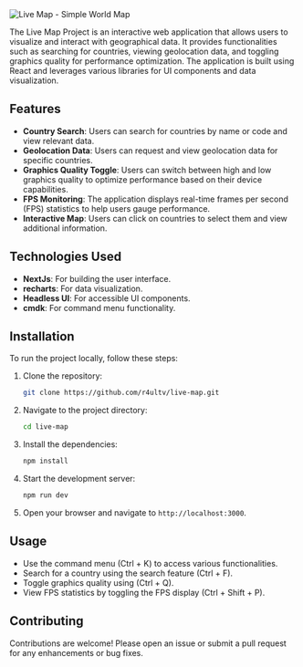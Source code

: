 <img alt="Live Map - Simple World Map" src="https://www.raulcarini.dev/api/dynamic-og?title=Live%20Map&description=A%20world%20map%20with%20stats%20and%20general%20information%20for%20each%20country">

The Live Map Project is an interactive web application that allows users to visualize and interact with geographical data. It provides functionalities such as searching for countries, viewing geolocation data, and toggling graphics quality for performance optimization. The application is built using React and leverages various libraries for UI components and data visualization.

## Features
- **Country Search**: Users can search for countries by name or code and view relevant data.
- **Geolocation Data**: Users can request and view geolocation data for specific countries.
- **Graphics Quality Toggle**: Users can switch between high and low graphics quality to optimize performance based on their device capabilities.
- **FPS Monitoring**: The application displays real-time frames per second (FPS) statistics to help users gauge performance.
- **Interactive Map**: Users can click on countries to select them and view additional information.

## Technologies Used
- **NextJs**: For building the user interface.
- **recharts**: For data visualization.
- **Headless UI**: For accessible UI components.
- **cmdk**: For command menu functionality.

## Installation
To run the project locally, follow these steps:

1. Clone the repository:
   ```bash
   git clone https://github.com/r4ultv/live-map.git
   ```

2. Navigate to the project directory:
   ```bash
   cd live-map
   ```

3. Install the dependencies:
   ```bash
   npm install
   ```

4. Start the development server:
   ```bash
   npm run dev
   ```

5. Open your browser and navigate to `http://localhost:3000`.

## Usage
- Use the command menu (Ctrl + K) to access various functionalities.
- Search for a country using the search feature (Ctrl + F).
- Toggle graphics quality using (Ctrl + Q).
- View FPS statistics by toggling the FPS display (Ctrl + Shift + P).

## Contributing
Contributions are welcome! Please open an issue or submit a pull request for any enhancements or bug fixes.

